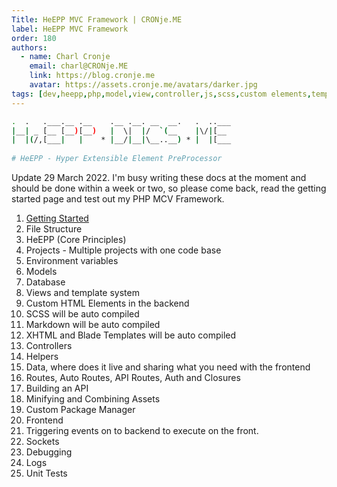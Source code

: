 ```yaml
---
Title: HeEPP MVC Framework | CRONje.ME
label: HeEPP MVC Framework
order: 180
authors:
  - name: Charl Cronje
    email: charl@CRONje.ME
    link: https://blog.cronje.me
    avatar: https://assets.cronje.me/avatars/darker.jpg
tags: [dev,heepp,php,model,view,controller,js,scss,custom elements,templates,events,frontend]
---
```


```sh
.  .   .___.__ .__    .__ .__. __  __.   .  ..___
|__| _ [__ [__)[__)   |  \|  |/  `(__    |\/|[__ 
|  |(/,[___|   |    * |__/|__|\__..__) * |  |[___
                                                 
# HeEPP - Hyper Extensible Element PreProcessor
```

Update 29 March 2022. I'm busy writing these docs at the moment and should be done within a week or two, so please come back, read the getting started page and test out my PHP MCV Framework.

1. [Getting Started](gettingStarted.md)
2. File Structure
3. HeEPP (Core Principles)
4. Projects - Multiple projects with one code base
5. Environment variables
6. Models
7. Database
8. Views and template system
9. Custom HTML Elements in the backend
10. SCSS will be auto compiled
11. Markdown will be auto compiled
12. XHTML and Blade Templates will be auto compiled
11. Controllers
12. Helpers
13. Data, where does it live and sharing what you need with the frontend
14. Routes, Auto Routes, API Routes, Auth and Closures
15. Building an API 
16. Minifying and Combining Assets
17. Custom Package Manager
18. Frontend
19. Triggering events on to backend to execute on the front.
20. Sockets
21. Debugging
22. Logs
23. Unit Tests

